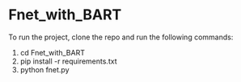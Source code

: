 # Fnet_with_BART

To run the project, clone the repo and run the following commands: 
1) cd Fnet_with_BART
2) pip install -r requirements.txt
3) python fnet.py
